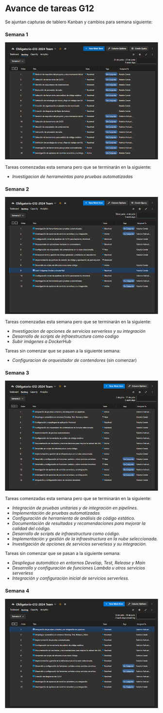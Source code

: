 # Avance de tareas G12

Se ajuntan capturas de tablero Kanban y cambios para semana siguiente:

### Semana 1

![Captura de pantalla de tablero kanban - cierre semana 1](./img/Semana1.png)

Tareas comenzadas esta semana pero que se terminarán en la siguiente:
- *Investigacion de herrameintas para pruebas automatizadas* 

### Semana 2

![Captura de pantalla de tablero kanban - cierre semana 2](./img/Semana2.png)

Tareas comenzadas esta semana pero que se terminarán en la siguiente:
- *Investigacion de opciones de servicios serverless y su integración*
- *Desarrollo de scripts de infraestructura como codigo*
- *Subir imágenes a DockerHub*

Tareas sin comenzar que se pasan a la siguiente semana:
- *Configuracion de orquestador de contendores* (sin comenzar)


### Semana 3

![Captura de pantalla de tablero kanban - cierre semana 3](./img/Semana3.png)

Tareas comenzadas esta semana pero que se terminarán en la siguiente:
- *Integración de pruebas unitarias y de integración en pipelines.*
- *Implementación de pruebas automatizadas*
- *Configuración de herramienta de análisis de código estático.*
- *Documentación de resultados y recomendaciones para mejorar la calidad del código.*
- *Desarrollo de scripts de infraestructura como código.*
- *Implementación y gestión de la infraestructura en la nube seleccionada.*
- *Investigación de opciones de servicios serverless y su integración.*

Tareas sin comenzar que se pasan a la siguiente semana:
- *Despliegue automático en entornos Develop, Test, Release y Main*
- *Desarrollo y configuración de funciones Lambda u otros servicios serverless*
- *Integración y configuración inicial de servicios serverless.*

### Semana 4

![Captura de pantalla de tablero kanban - cierre semana 4](./img/Semana4.png)
